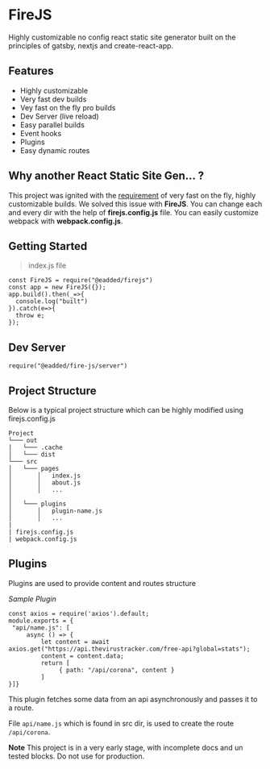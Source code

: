 # FireJS
Highly customizable no config react static site generator built on the principles of gatsby, nextjs and create-react-app.

## Features

 - Highly customizable
 - Very fast dev builds
 - Vey fast on the fly pro builds
 - Dev Server (live reload)
 - Easy parallel builds
 - Event hooks
 - Plugins
 - Easy dynamic routes

## Why another React Static Site Gen... ?
This project was ignited with the [requirement](https://dev.to/aniketfuryrocks/dynamically-building-static-react-pages-upon-request-4pg3) of very fast on the fly, highly customizable builds. We solved this issue with **FireJS**. You can change each and every dir with the help of **firejs.config.js** file. You can easily customize webpack with **webpack.config.js**.

  
## Getting Started

> index.js file
~~~
const FireJS = require("@eadded/firejs")  
const app = new FireJS({});  
app.build().then(_=>{  
  console.log("built")  
}).catch(e=>{  
  throw e;  
});
~~~
## Dev Server

~~~
require("@eadded/fire-js/server")
~~~
## Project Structure
Below is a typical project structure which can be highly modified using firejs.config.js
```
Project
└─── out
|	└─── .cache
│	└─── dist
└─── src
│   └─── pages
│       │   index.js
│       │   about.js
│       │   ...
│
│   └─── plugins
│   	│   plugin-name.js
│       │   ...
|
| firejs.config.js
| webpack.config.js
```
## Plugins
Plugins are used to provide content and routes structure

*Sample Plugin*
~~~
const axios = require('axios').default;  
module.exports = {  
 "api/name.js": [ 
	 async () => { 
		 let content = await axios.get("https://api.thevirustracker.com/free-api?global=stats");
		 content = content.data;
		 return [
			  { path: "/api/corona", content }
		 ]
}]}
~~~
This plugin fetches some data from an api asynchronously and passes it to a route.

File `api/name.js` which is found in src dir, is used to create the route `/api/corona`.

**Note**
This project is in a very early stage, with incomplete docs and un tested blocks. Do not use for production. 